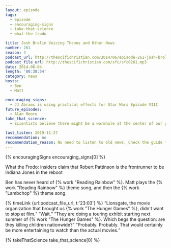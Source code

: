 ```yaml
---
layout: episode
tags:
  - episode
  - encouraging-signs
  - take-that-science
  - what-the-frodo

title: Josh Brolin Voicing Thanos and Other News
number: 261
season: 4
podcast_url: http://thescifichristian.com/2014/06/episode-261-josh-brolin-voicing-thanos-and-other-news/
podcast_file_url: http://thescifichristian.com/sfc/sfc0261.mp3
date: 2014-06-04
length: '00:38:54'
category: news
hosts:
  - Ben
  - Matt

encouraging_signs:
  - JJ Abrams is using practical effects for Star Wars Episode VIII
future_episodes:
  - Alan Moore
take_that_science:
  - Scientists believe there might be a wormhole at the center of our galaxy

last_listen: 2019-11-27
recommendation: no
recommendation_reason: No need to listen to old news. Check the guide for what's interesting in hindsight.
---
```


{% encouragingSigns encouraging_signs[0] %}

What the Frodo: insiders claim that Robert Pattinson is the frontrunner to be Indiana Jones in the reboot

Ben has never heard of {% work "Reading Rainbow" %}. Matt plays the {% work "Reading Rainbow" %} theme song, and then the {% work "Lambchop" %} theme song. 

<div class="quote">
  {% timeLink {url:podcast_file_url, t:'23:03'} %}
  <q class="matt">Lionsgate, the movie organization that brought us {% work "The Hunger Games" %}, didn't want to stop at film.</q>
  <q class="ben">Wait.</q>
  <q class="matt">They are doing a touring exhibit starting next summer of {% work "The Hunger Games" %}. Which begs the question: are they killing children nationwide?</q>
  <q class="ben">Probably. Probably. That would certainly be more entertaining to watch than the actual movies.</q>
</div>

{% takeThatScience take_that_science[0] %}